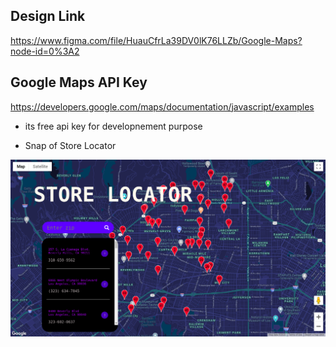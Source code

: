 ## Design Link

https://www.figma.com/file/HuauCfrLa39DV0lK76LLZb/Google-Maps?node-id=0%3A2

## Google Maps API Key
https://developers.google.com/maps/documentation/javascript/examples

- its free api key for developnement purpose

- Snap of Store Locator



![](https://github.com/hassaanhameed786/Web-Developnment/blob/master/Typescipt/google-maps-JS/Screenshot%20from%202020-04-12%2018-43-14.png)
